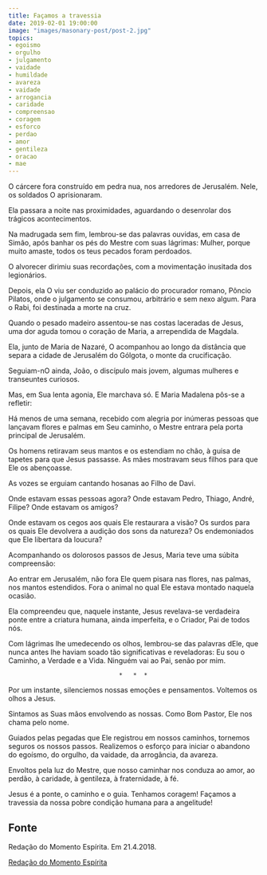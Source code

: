 ```yaml
---
title: Façamos a travessia
date: 2019-02-01 19:00:00
image: "images/masonary-post/post-2.jpg"
topics: 
- egoismo
- orgulho
- julgamento
- vaidade
- humildade
- avareza
- vaidade
- arrogancia
- caridade
- compreensao
- coragem
- esforco
- perdao
- amor
- gentileza
- oracao
- mae
---
```


O cárcere fora construído em pedra nua, nos arredores de Jerusalém. Nele, os
soldados O aprisionaram.

Ela passara a noite nas proximidades, aguardando o desenrolar dos trágicos
acontecimentos.

Na madrugada sem fim, lembrou-se das palavras ouvidas, em casa de Simão, após
banhar os pés do Mestre com suas lágrimas: Mulher, porque muito amaste, todos
os teus pecados foram perdoados.

O alvorecer dirimiu suas recordações, com a movimentação inusitada dos
legionários.

Depois, ela O viu ser conduzido ao palácio do procurador romano, Pôncio
Pilatos, onde o julgamento se consumou, arbitrário e sem nexo algum. Para o
Rabi, foi destinada a morte na cruz.

Quando o pesado madeiro assentou-se nas costas laceradas de Jesus, uma dor
aguda tomou o coração de Maria, a arrependida de Magdala.

Ela, junto de Maria de Nazaré, O acompanhou ao longo da distância que separa a
cidade de Jerusalém do Gólgota, o monte da crucificação.

Seguiam-nO ainda, João, o discípulo mais jovem, algumas mulheres e transeuntes
curiosos.

Mas, em Sua lenta agonia, Ele marchava só. E Maria Madalena pôs-se a refletir:

Há menos de uma semana, recebido com alegria por inúmeras pessoas que lançavam
flores e palmas em Seu caminho, o Mestre entrara pela porta principal de
Jerusalém.

Os homens retiravam seus mantos e os estendiam no chão, à guisa de tapetes para
que Jesus passasse. As mães mostravam seus filhos para que Ele os abençoasse.

As vozes se erguiam cantando hosanas ao Filho de Davi.

Onde estavam essas pessoas agora? Onde estavam Pedro, Thiago, André, Filipe?
Onde estavam os amigos?

Onde estavam os cegos aos quais Ele restaurara a visão? Os surdos para os quais
Ele devolvera a audição dos sons da natureza? Os endemoniados que Ele libertara
da loucura?

Acompanhando os dolorosos passos de Jesus, Maria teve uma súbita compreensão:

Ao entrar em Jerusalém, não fora Ele quem pisara nas flores, nas palmas, nos
mantos estendidos. Fora o animal no qual Ele estava montado naquela ocasião.

Ela compreendeu que, naquele instante, Jesus revelava-se verdadeira ponte entre
a criatura humana, ainda imperfeita, e o Criador, Pai de todos nós.

Com lágrimas lhe umedecendo os olhos, lembrou-se das palavras dEle, que nunca
antes lhe haviam soado tão significativas e reveladoras: Eu sou o Caminho, a
Verdade e a Vida. Ninguém vai ao Pai, senão por mim.

                                   *   *  *

Por um instante, silenciemos nossas emoções e pensamentos. Voltemos os olhos a
Jesus.

Sintamos as Suas mãos envolvendo as nossas. Como Bom Pastor, Ele nos chama pelo
nome.

Guiados pelas pegadas que Ele registrou em nossos caminhos, tornemos seguros os
nossos passos. Realizemos o esforço para iniciar o abandono do egoísmo, do
orgulho, da vaidade, da arrogância, da avareza.

Envoltos pela luz do Mestre, que nosso caminhar nos conduza ao amor, ao perdão,
à caridade, à gentileza, à fraternidade, à fé.

Jesus é a ponte, o caminho e o guia. Tenhamos coragem! Façamos a travessia da
nossa pobre condição humana para a angelitude!

## Fonte
Redação do Momento Espírita.
Em 21.4.2018.

[Redação do Momento Espírita](http://www.momento.com.br/pt/ler_texto.php?id=5402)

